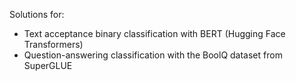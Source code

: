 Solutions for:
- Text acceptance binary classification with BERT (Hugging Face Transformers)
- Question-answering classification with the BoolQ dataset from SuperGLUE
